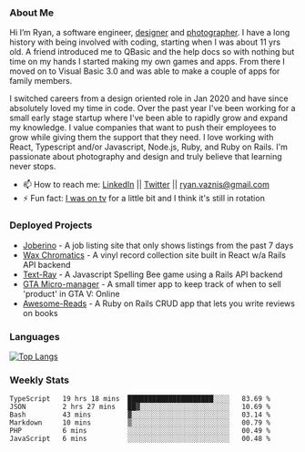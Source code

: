 ### About Me
Hi I’m Ryan, a software engineer, [designer](https://www.denvermullets.com/video) and [photographer](https://www.denvermullets.com/). I have a long history with being involved with coding, starting when I was about 11 yrs old. A friend introduced me to QBasic and the help docs so with nothing but time on my hands I started making my own games and apps. From there I moved on to Visual Basic 3.0 and was able to make a couple of apps for family members.

I switched careers from a design oriented role in Jan 2020 and have since absolutely loved my time in code. Over the past year I've been working for a small early stage startup where I've been able to rapidly grow and expand my knowledge. I value companies that want to push their employees to grow while giving them the support that they need. I love working with React, Typescript and/or Javascript, Node.js, Ruby, and Ruby on Rails. I'm passionate about photography and design and truly believe that learning never stops.

- 📫 How to reach me: [LinkedIn](https://www.linkedin.com/in/ryanvaznis) || [Twitter](https://twitter.com/ryanvaznis) || ryan.vaznis@gmail.com
- ⚡ Fun fact: [I was on tv](https://vimeo.com/381425882) for a little bit and I think it's still in rotation

<!-- ### Currently Working On
- [Video Game] In my free time I've been working on a game built with Godot Engine and GDScript (similar to Python)
- [Joberino](https://github.com/denvermullets/joberino-portal-api) - A local job scraper that pulls from job sites within the last 24hrs so you can stay on top of unique job postings day to day. Hide jobs you don't want and hides all Senior level jobs. Feel free to fork / clone and make PR's! -->


### Deployed Projects

- [Joberino](https://joberino.dev) - A job listing site that only shows listings from the past 7 days
- [Wax Chromatics](https://waxchromatics.com) - A vinyl record collection site built in React w/a Rails API backend
- [Text-Ray](https://text-ray.xyz) - A Javascript Spelling Bee game using a Rails API backend
- [GTA Micro-manager](https://gtao-tracker.xyz) - A small timer app to keep track of when to sell 'product' in GTA V: Online
- [Awesome-Reads](https://awesome-reads.com) - A Ruby on Rails CRUD app that lets you write reviews on books

### Languages

[![Top Langs](https://github-readme-stats.vercel.app/api/top-langs/?username=denvermullets&layout=compact&langs_count=10)](https://github.com/denvermullets)

### Weekly Stats
<!--START_SECTION:waka-->

```text
TypeScript   19 hrs 18 mins  █████████████████████░░░░   83.69 %
JSON         2 hrs 27 mins   ██▓░░░░░░░░░░░░░░░░░░░░░░   10.69 %
Bash         43 mins         ▓░░░░░░░░░░░░░░░░░░░░░░░░   03.14 %
Markdown     10 mins         ▒░░░░░░░░░░░░░░░░░░░░░░░░   00.79 %
PHP          6 mins          ░░░░░░░░░░░░░░░░░░░░░░░░░   00.49 %
JavaScript   6 mins          ░░░░░░░░░░░░░░░░░░░░░░░░░   00.48 %
```

<!--END_SECTION:waka-->


